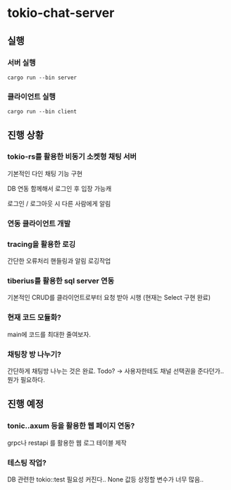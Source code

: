 # tokio-chat-server

## 실행

### 서버 실행

```
cargo run --bin server
```

### 클라이언트 실행

```
cargo run --bin client
```

## 진행 상황

### tokio-rs를 활용한 비동기 소켓형 채팅 서버
기본적인 다인 채팅 기능 구현

DB 연동 함께해서 로그인 후 입장 가능캐

로그인 / 로그아웃 시 다른 사람에게 알림

### 연동 클라이언트 개발

### tracing을 활용한 로깅
간단한 오류처리 핸들링과 알림 로깅작업

### tiberius를 활용한 sql server 연동
기본적인 CRUD를 클라이언트로부터 요청 받아 시행 (현재는 Select 구현 완료)

### 현재 코드 모듈화?
main에 코드를 최대한 줄여보자.

### 채팅창 방 나누기?
간단하게 채팅방 나누는 것은 완료.
Todo? -> 사용자한테도 채널 선택권을 준다던가.. 뭔가 필요하다.

## 진행 예정

### tonic..axum 등을 활용한 웹 페이지 연동?
grpc나 restapi 를 활용한 웹 로그 테이블 제작

### 테스팅 작업?
DB 관련한 tokio::test 필요성 커진다..
None 값등 상정할 변수가 너무 많음..


